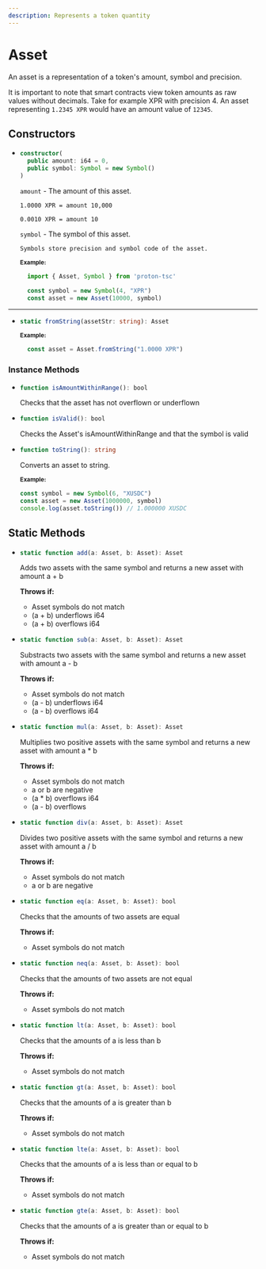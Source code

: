 ```yaml
---
description: Represents a token quantity
---
```


# Asset

An asset is a representation of a token's amount, symbol and precision.

It is important to note that smart contracts view token amounts as raw values without decimals. Take for example XPR with precision 4. An asset representing `1.2345 XPR` would have an amount value of `12345`.

## Constructors

* ```ts
  constructor(
    public amount: i64 = 0,
    public symbol: Symbol = new Symbol()
  )
  ```
    `amount` -  The amount of this asset.
  
      1.0000 XPR = amount 10,000

      0.0010 XPR = amount 10

    `symbol` - The symbol of this asset. 
    
      Symbols store precision and symbol code of the asset.

    <sub>**Example:**</sub>
    ```ts
      import { Asset, Symbol } from 'proton-tsc'

      const symbol = new Symbol(4, "XPR")
      const asset = new Asset(10000, symbol)
    ```
 
----------------------------------------------------------------

* ```ts
  static fromString(assetStr: string): Asset
  ```

    <sub>**Example:**</sub>
    ```ts
      const asset = Asset.fromString("1.0000 XPR")
    ```

### Instance Methods

* ```ts
  function isAmountWithinRange(): bool
  ```
  Checks that the asset has not overflown or underflown

* ```ts
  function isValid(): bool
  ```
  Checks the Asset's isAmountWithinRange and that the symbol is valid

* ```ts
  function toString(): string
  ```
  Converts an asset to string.

  <sub>**Example:**</sub>
  ```ts
  const symbol = new Symbol(6, "XUSDC")
  const asset = new Asset(1000000, symbol)
  console.log(asset.toString()) // 1.000000 XUSDC
  ```

## Static Methods
* ```ts
  static function add(a: Asset, b: Asset): Asset
  ```
  Adds two assets with the same symbol and returns a new asset with amount a + b

  **Throws if:**
    - Asset symbols do not match
    - (a + b) underflows i64
    - (a + b) overflows i64

* ```ts
  static function sub(a: Asset, b: Asset): Asset
  ```
  Substracts two assets with the same symbol and returns a new asset with amount a - b

  **Throws if:**
    - Asset symbols do not match
    - (a - b) underflows i64
    - (a - b) overflows i64

* ```ts
  static function mul(a: Asset, b: Asset): Asset
  ```
  Multiplies two positive assets with the same symbol and returns a new asset with amount a * b

  **Throws if:**
    - Asset symbols do not match
    - a or b are negative
    - (a * b) overflows i64
    - (a - b) overflows

* ```ts
  static function div(a: Asset, b: Asset): Asset
  ```
  Divides two positive assets with the same symbol and returns a new asset with amount a / b

  **Throws if:**
    - Asset symbols do not match
    - a or b are negative

* ```ts
  static function eq(a: Asset, b: Asset): bool
  ```
  Checks that the amounts of two assets are equal

  **Throws if:**
    - Asset symbols do not match

* ```ts
  static function neq(a: Asset, b: Asset): bool
  ```
  Checks that the amounts of two assets are not equal

  **Throws if:**
    - Asset symbols do not match
  
* ```ts
  static function lt(a: Asset, b: Asset): bool
  ```
  Checks that the amounts of a is less than b

  **Throws if:**
    - Asset symbols do not match

* ```ts
  static function gt(a: Asset, b: Asset): bool
  ```
  Checks that the amounts of a is greater than b

  **Throws if:**
    - Asset symbols do not match

* ```ts
  static function lte(a: Asset, b: Asset): bool
  ```
  Checks that the amounts of a is less than or equal to b

  **Throws if:**
    - Asset symbols do not match

* ```ts
  static function gte(a: Asset, b: Asset): bool
  ```
  Checks that the amounts of a is greater than or equal to b

  **Throws if:**
    - Asset symbols do not match